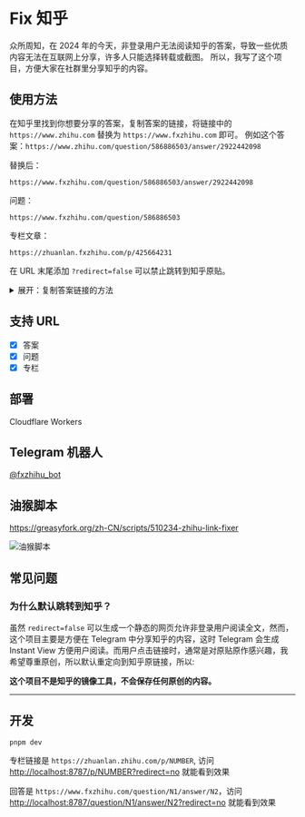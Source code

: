 # Fix 知乎

众所周知，在 2024 年的今天，非登录用户无法阅读知乎的答案，导致一些优质内容无法在互联网上分享，许多人只能选择转载或截图。
所以，我写了这个项目，方便大家在社群里分享知乎的内容。

## 使用方法

在知乎里找到你想要分享的答案，复制答案的链接，将链接中的 `https://www.zhihu.com` 替换为 `https://www.fxzhihu.com` 即可。
例如这个答案：`https://www.zhihu.com/question/586886503/answer/2922442098`

替换后：

```
https://www.fxzhihu.com/question/586886503/answer/2922442098
```

问题：

```
https://www.fxzhihu.com/question/586886503
```

专栏文章：

```
https://zhuanlan.fxzhihu.com/p/425664231
```

在 URL 末尾添加 `?redirect=false` 可以禁止跳转到知乎原贴。

<details>
<summary>展开：复制答案链接的方法</summary>

找到答案底部的发布时间，复制链接即可。

![复制答案链接](screenshots/image.png)

</details>

## 支持 URL

- [x] 答案
- [x] 问题
- [x] 专栏

## 部署

Cloudflare Workers

## Telegram 机器人

[@fxzhihu_bot](https://t.me/fxzhihu_bot)

## 油猴脚本

https://greasyfork.org/zh-CN/scripts/510234-zhihu-link-fixer

![油猴脚本](screenshots/userscript.jpg)

## 常见问题

### 为什么默认跳转到知乎？

虽然 `redirect=false` 可以生成一个静态的网页允许非登录用户阅读全文，然而，这个项目主要是方便在 Telegram 中分享知乎的内容，这时 Telegram 会生成 Instant View 方便用户阅读。而用户点击链接时，通常是对原贴原作感兴趣，我希望尊重原创，所以默认重定向到知乎原链接，所以:

**这个项目不是知乎的镜像工具，不会保存任何原创的内容。**

---

## 开发

```
pnpm dev
```

专栏链接是 `https://zhuanlan.zhihu.com/p/NUMBER`, 访问 <http://localhost:8787/p/NUMBER?redirect=no> 就能看到效果

回答是 `https://www.fxzhihu.com/question/N1/answer/N2`，访问 <http://localhost:8787/question/N1/answer/N2?redirect=no> 就能看到效果
